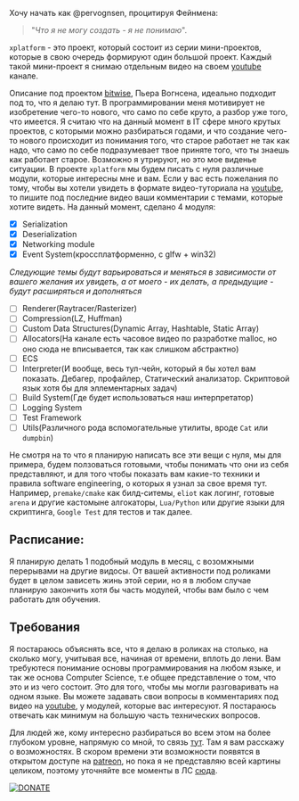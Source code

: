 Хочу начать как @pervognsen, процитируя Фейнмена:
>"_Что я не могу создать - я не понимаю_".

`xplatform` - это проект, который состоит из серии мини-проектов, которые в свою очередь формируют один большой проект. Каждый такой мини-проект я снимаю отдельным видео на своем [youtube](https://www.youtube.com/c/Winderton) канале.

Описание под проектом [bitwise](https://github.com/pervognsen/bitwise), Пьера Вогнсена, идеально подходит под то, что я делаю тут. В программировании меня мотивирует не изобретение чего-то нового, что само по себе круто, а разбор уже того, что имеется. Я считаю что на данный момент в IT сфере много крутых проектов, с которыми можно разбираться годами, и что создание чего-то нового происходит из понимания того, что старое работает не так как надо, что само по себе подразумевает твое приняте того, что ты знаешь как работает старое. Возможно я утрируют, но это мое виденье ситуации.
В проекте `xplatform` мы будем писать с нуля различные модули, которые интересны мне и вам. Если у вас есть пожелания по тому, чтобы вы хотели увидеть в формате видео-туториала на [youtube](https://www.youtube.com/c/Winderton), то пишите под последние видео ваши комментарии с темами, которые хотите видеть. На данный момент, сделано 4 модуля:
- [x] Serialization
- [x] Deserialization
- [x] Networking module
- [x] Event System(кроссплатформенно, с glfw + win32)

_Следующие темы будут варьироваться и меняться в зависимости от вашего желания их увидеть, а от моего - их делать, а предыдущие - будут расширяться и дополняться_
- [ ] Renderer(Raytracer/Rasterizer)
- [ ] Compression(LZ, Huffman)
- [ ] Custom Data Structures(Dynamic Array, Hashtable, Static Array)
- [ ] Allocators(На канале есть часовое видео по разработке malloc, но оно сюда не вписывается, так как слишком абстрактно)
- [ ] ECS
- [ ] Interpreter(И вообще, весь тул-чейн, который я бы хотел вам показать. Дебагер, профайлер, Статический анализатор. Скриптовой язык хотя бы для эллементарных задач)
- [ ] Build System(Где будет использоваться наш интерпретатор)
- [ ] Logging System
- [ ] Test Framework
- [ ] Utils(Различного рода вспомогательные утилиты, вроде `Cat` или `dumpbin`)

Не смотря на то что я планирую написать все эти вещи с нуля, мы для примера, будем ползоваться готовыми, чтобы понимать что они из себя представляют, и для того чтобы показать вам какие-то техники и правила software engineering, о которых я узнал за свое время тут. Например, `premake/cmake` как билд-ситемы, `eliot` как логинг, готовые `arena` и другие кастомыне алгокаторы, `Lua/Python` или другие языки для скриптинга, `Google Test` для тестов и так далее.

## Расписание:
Я планирую делать 1 подобный модуль в месяц, с возомжными перерывами на другие видосы. От вашей активности под роликами будет в целом зависеть жинь этой серии, но я в любом случае планирую закончить хотя бы часть модулей, чтобы вам было с чем работать для обучения.

## Требования
Я постараюсь объяснять все, что я делаю в роликах на столько, на сколько могу, учитывая все, начиная от времени, вплоть до лени. Вам требуютеся понимание основы программирования на любом языке, и так же основа Computer Science, т.е общее представление о том, что это и из чего состоит. Это для того, чтобы мы могли разговаривать на одном языке.
Вы можете задавать свои вопросы в комментариях под видео на [youtube](https://www.youtube.com/c/Winderton), у модулей, которые вас интересуют. Я постараюсь отвечать как минимум на большую часть технических вопросов.

Для людей же, кому интересно разбираться во всем этом на более глубоком уровне, напрямую со мной, то связь [тут](https://www.instagram.com/winderton/). Там я вам расскажу о возможностях. В скором времени эти возможности появятся в открытом доступе на [patreon](https://www.patreon.com/winderton), но пока я не представляю всей картины целиком, поэтому уточняйте все моменты в ЛС [сюда](https://www.instagram.com/winderton/).



[![DONATE](https://img.shields.io/badge/patreon-tipme-orange.svg)](https://patreon.com/winderton)
